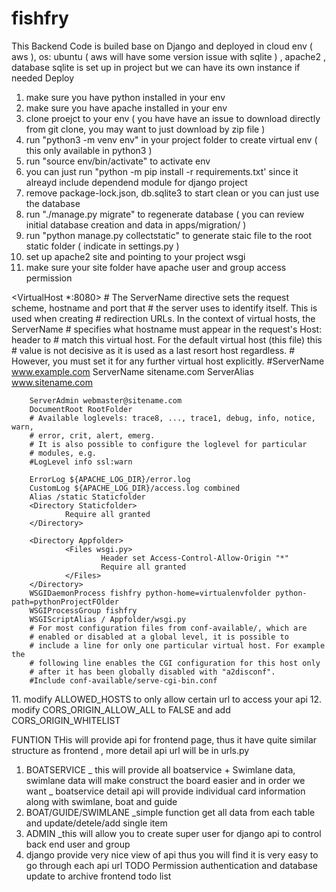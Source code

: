 # fishfry
This Backend Code is builed base on Django and deployed in cloud env ( aws ), os: ubuntu ( aws will have some version issue with sqlite ) , apache2 , database sqlite is set up in project but we can have its own instance if needed 
Deploy
1. make sure you have python installed in your env
2. make sure you have apache installed in your env
3. clone proejct to your env ( you have have an issue to download directly from git clone, you may want to just download by zip file ) 
4. run "python3 -m venv env" in your project folder to create virtual env ( this only available in python3 ) 
5. run "source env/bin/activate" to activate env 
6. you can just run "python -m pip install -r requirements.txt' since it alreayd include dependend module for django project 
7. remove package-lock.json, db.sqlite3 to start clean or you can just use the database 
8. run "./manage.py migrate" to regenerate database ( you can review initial database creation and data in apps/migration/ )
9. run "python manage.py collectstatic" to generate staic file to the root static folder ( indicate in settings.py ) 
10. set up apache2 site and pointing to your project wsgi
11. make sure your site folder have apache user and group access permission

<VirtualHost *:8080>
        # The ServerName directive sets the request scheme, hostname and port that
        # the server uses to identify itself. This is used when creating
        # redirection URLs. In the context of virtual hosts, the ServerName
        # specifies what hostname must appear in the request's Host: header to
        # match this virtual host. For the default virtual host (this file) this
        # value is not decisive as it is used as a last resort host regardless.
        # However, you must set it for any further virtual host explicitly.
        #ServerName www.example.com
        ServerName sitename.com
        ServerAlias www.sitename.com

        ServerAdmin webmaster@sitename.com
        DocumentRoot RootFolder
        # Available loglevels: trace8, ..., trace1, debug, info, notice, warn,
        # error, crit, alert, emerg.
        # It is also possible to configure the loglevel for particular
        # modules, e.g.
        #LogLevel info ssl:warn

        ErrorLog ${APACHE_LOG_DIR}/error.log
        CustomLog ${APACHE_LOG_DIR}/access.log combined
        Alias /static Staticfolder
        <Directory Staticfolder>
                Require all granted
        </Directory>

        <Directory Appfolder>
                <Files wsgi.py>
                        Header set Access-Control-Allow-Origin "*"
                        Require all granted
                </Files>
        </Directory>
        WSGIDaemonProcess fishfry python-home=virtualenvfolder python-path=pythonProjectFOlder
        WSGIProcessGroup fishfry
        WSGIScriptAlias / Appfolder/wsgi.py
        # For most configuration files from conf-available/, which are
        # enabled or disabled at a global level, it is possible to
        # include a line for only one particular virtual host. For example the
        # following line enables the CGI configuration for this host only
        # after it has been globally disabled with "a2disconf".
        #Include conf-available/serve-cgi-bin.conf
</VirtualHost>
11. modify ALLOWED_HOSTS to only allow certain url to access your api 
12. modify CORS_ORIGIN_ALLOW_ALL to FALSE and add CORS_ORIGIN_WHITELIST

FUNTION
THis will provide api for frontend page, thus it have quite similar structure as frontend , more detail api url will be in urls.py 
1. BOATSERVICE
_ this will provide all boatservice + Swimlane data, swimlane data will make construct the board easier and in order we want 
_ boatservice detail api will provide individual card information along with swimlane, boat and guide 
2. BOAT/GUIDE/SWIMLANE
_simple function get all data from each table and update/detele/add single item 
3. ADMIN
_this will allow you to create super user for django api to control back end user and group
4. django provide very nice view of api thus you will find it is very easy to go through each api url 
TODO
Permission authentication and database update to archive frontend todo list

